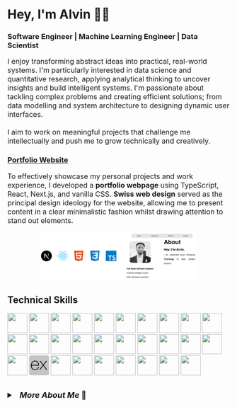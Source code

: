 <!-- Header -->
<div>
    <!-- Name -->
    <h1>Hey, I'm Alvin 👋🏾</h1>
    <!-- Tags -->
    <h3>Software Engineer | Machine Learning Engineer | Data Scientist</h3>
    <!-- Description -->
    <p style='font-size: medium;'>
        I enjoy transforming abstract ideas into practical, real-world systems. I'm particularly interested 
        in data science and quantitative research, applying analytical thinking to uncover insights 
        and build intelligent systems. I'm passionate about tackling complex problems and creating efficient 
        solutions; from data modelling and system architecture to designing dynamic user interfaces.
        <br><br>
        I aim to work on meaningful projects that challenge me intellectually and push me to grow technically 
        and creatively.
    </p>
</div>

<!-- Portfolio -->
<div>
    <!-- Details -->
    <h3><a href='https://alvinkaranja.dev'>Portfolio Website</a></h3>
    <div style='font-size: medium;'>
        <p>
            To effectively showcase my personal projects and work experience, I developed a <strong>portfolio webpage</strong> using 
            TypeScript, React, Next.js, and vanilla CSS. <strong>Swiss web design</strong> served as the principal design ideology 
            for the website, allowing me to present content in a clear minimalistic fashion whilst drawing attention to 
            stand out elements.
        </p>
    </div>
    <!-- Image -->
    <p align='center'>
        <img src='./assets/Portfolio.png' style='width: 70%;'/>
    </p>
</div>

<!-- Technical Skills -->
<h2>Technical Skills</h2>

<p>
    <!-- Languages -->
    <img src="https://cdn.jsdelivr.net/gh/devicons/devicon@latest/icons/python/python-original-wordmark.svg" style='height: 45px; width: 45px;'/>
    <img src="https://cdn.jsdelivr.net/gh/devicons/devicon@latest/icons/javascript/javascript-original.svg" style='height: 45px; width: 45px;'/>
    <img src="https://cdn.jsdelivr.net/gh/devicons/devicon@latest/icons/typescript/typescript-original.svg" style='height: 45px; width: 45px;'/>
    <img src="https://cdn.jsdelivr.net/gh/devicons/devicon@latest/icons/c/c-original.svg" style='height: 45px; width: 45px;'/>
    <img src="https://cdn.jsdelivr.net/gh/devicons/devicon@latest/icons/cplusplus/cplusplus-original.svg" style='height: 45px; width: 45px;'/>
    <img src="https://cdn.jsdelivr.net/gh/devicons/devicon@latest/icons/java/java-original.svg" style='height: 45px; width: 45px;'/>
    <img src="https://cdn.jsdelivr.net/gh/devicons/devicon@latest/icons/r/r-original.svg" style='height: 45px; width: 45px;'/>
    <img src="https://cdn.jsdelivr.net/gh/devicons/devicon@latest/icons/azuresqldatabase/azuresqldatabase-original.svg" style='height: 45px; width: 45px;'/>
    <!-- Databases -->
    <img src="https://cdn.jsdelivr.net/gh/devicons/devicon@latest/icons/mysql/mysql-original-wordmark.svg" style='height: 45px; width: 45px;'/>
    <img src="https://cdn.jsdelivr.net/gh/devicons/devicon@latest/icons/postgresql/postgresql-original-wordmark.svg" style='height: 45px; width: 45px;'/>
    <img src="https://cdn.jsdelivr.net/gh/devicons/devicon@latest/icons/mongodb/mongodb-original-wordmark.svg" style='height: 45px; width: 45px;'/>
    <img src="https://cdn.jsdelivr.net/gh/devicons/devicon@latest/icons/redis/redis-original-wordmark.svg" style='height: 45px; width: 45px;'/>
    <!-- ML -->
    <img src="https://cdn.jsdelivr.net/gh/devicons/devicon@latest/icons/numpy/numpy-original.svg" style='height: 45px; width: 45px;'/>
    <img src="https://cdn.jsdelivr.net/gh/devicons/devicon@latest/icons/pandas/pandas-original.svg" style='height: 45px; width: 45px;'/>
    <img src="https://cdn.jsdelivr.net/gh/devicons/devicon@latest/icons/pytorch/pytorch-original.svg" style='height: 45px; width: 45px;'/>
    <img src="https://cdn.jsdelivr.net/gh/devicons/devicon@latest/icons/matplotlib/matplotlib-original.svg" style='height: 45px; width: 45px;'/>
    <img src="https://cdn.jsdelivr.net/gh/devicons/devicon@latest/icons/scikitlearn/scikitlearn-original.svg" style='height: 45px; width: 45px;'/>
    <img src="https://cdn.jsdelivr.net/gh/devicons/devicon@latest/icons/apachespark/apachespark-original.svg" style='height: 45px; width: 45px;'/>
    <!-- Web dev -->
    <img src="https://cdn.jsdelivr.net/gh/devicons/devicon@latest/icons/react/react-original.svg" style='height: 45px; width: 45px;'/>
    <img src="https://cdn.jsdelivr.net/gh/devicons/devicon@latest/icons/nextjs/nextjs-original.svg" style='height: 45px; width: 45px;'/>
    <img src="https://cdn.jsdelivr.net/gh/devicons/devicon@latest/icons/nodejs/nodejs-original-wordmark.svg" style='height: 45px; width: 45px;'/>
    <img src="./assets/Express.png" style='height: 45px; width: 45px;'/>
    <img src="https://cdn.jsdelivr.net/gh/devicons/devicon@latest/icons/fastapi/fastapi-original.svg" style='height: 45px; width: 45px;'/>
    <!-- Cloud and dev Ops -->
    <img src="https://cdn.jsdelivr.net/gh/devicons/devicon@latest/icons/docker/docker-original.svg" style='height: 45px; width: 45px;'/>
    <img src="https://cdn.jsdelivr.net/gh/devicons/devicon@latest/icons/kubernetes/kubernetes-plain.svg" style='height: 45px; width: 45px;'/>
    <img src="https://cdn.jsdelivr.net/gh/devicons/devicon@latest/icons/amazonwebservices/amazonwebservices-original-wordmark.svg" style='height: 45px; width: 45px;'/>
    <img src="https://cdn.jsdelivr.net/gh/devicons/devicon@latest/icons/googlecloud/googlecloud-original.svg" style='height: 45px; width: 45px;'/>
    <img src="https://cdn.jsdelivr.net/gh/devicons/devicon@latest/icons/git/git-original.svg" style='height: 45px; width: 45px;'/>
    <img src="https://cdn.jsdelivr.net/gh/devicons/devicon@latest/icons/postman/postman-original.svg" style='height: 45px; width: 45px;'/>
</p>

<br>

<!-- Additional details drawer -->
<details style='font-size: medium'>
    <summary style='font-size: large; font-weight: bold;'>&nbsp;&nbsp;<i>More About Me</i> 📍</summary>
    <br>
    <ul>
        <li style='margin: 1%'>Currently pursuing MSc in <strong>Business Analytics</strong> at <strong>Imperial College London</strong></li>
        <li style='margin: 1%'>Graduated with Honours in BEng <strong>Computer Systems Engineering</strong> from the <strong>University of Warwick</strong></li>
        <li style='margin: 1%'>Previously <strong>Co-Chief Electrical Systems Engineer</strong> at Warwick Racing <strong>Formula Student</strong></li>
    </ul>
</details>
